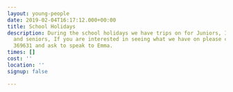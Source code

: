 ```yaml
---
layout: young-people
date: 2019-02-04T16:17:12.000+00:00
title: School Holidays
description: During the school holidays we have trips on for Juniors, Intermediates
  and seniors, If you are interested in seeing what we have on please call on 01924
  369631 and ask to speak to Emma.
times: []
cost: ''
location: ''
signup: false

---
```

